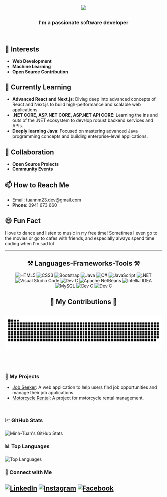 <h1 align="center">
    <img src="https://readme-typing-svg.herokuapp.com/?font=Righteous&size=35&center=true&vCenter=true&width=500&height=70&duration=4000&lines=Hi+There!+👋;+I'm+Minh+Tuan!;" />
</h1>

<h3 align="center">I'm a passionate software developer</h3>

<br/>

## 👀 Interests
- **Web Development**
- **Machine Learning**
- **Open Source Contribution**
  
## 🌱 Currently Learning
- **Advanced React and Next.js**: Diving deep into advanced concepts of React and Next.js to build high-performance and scalable web applications.
- **.NET CORE, ASP.NET CORE, ASP.NET API CORE**: Learning the ins and outs of the .NET ecosystem to develop robust backend services and APIs.
- **Deeply learning Java**: Focused on mastering advanced Java programming concepts and building enterprise-level applications.

## 💞️ Collaboration
- **Open Source Projects**
- **Community Events**

## 📫 How to Reach Me
- Email: [tuannm23.dev@gmail.com](mailto:tuannm23.dev@gmail.com)
- **Phone**: 0941 673 660


## 😄 Fun Fact
I love to dance and listen to music in my free time! Sometimes I even go to the movies or go to cafes with friends, and especially always spend time coding when I'm sad lol

---

<h2 align="center">⚒️ Languages-Frameworks-Tools ⚒️</h2>

<div align="center">
    <img src="https://img.icons8.com/color/48/000000/html-5.png" alt="HTML5" width="50" height="50"/>
    <img src="https://img.icons8.com/color/48/000000/css3.png" alt="CSS3" width="50" height="50"/>
    <img src="https://img.icons8.com/color/48/000000/bootstrap.png" alt="Bootstrap" width="50" height="50"/>
    <img src="https://img.icons8.com/color/48/000000/java-coffee-cup-logo.png" alt="Java" width="50" height="50"/>
    <img src="https://img.icons8.com/color/48/000000/c-sharp-logo-2.png" alt="C#" width="50" height="50"/>
    <img src="https://img.icons8.com/color/48/000000/javascript.png" alt="JavaScript" width="50" height="50"/>
    <img src="https://img.icons8.com/color/48/000000/net-framework.png" alt=".NET" width="50" height="50"/>
    <img src="https://img.icons8.com/color/48/000000/visual-studio-code-2019.png" alt="Visual Studio Code" width="50" height="50"/>
    <img src="https://skillicons.dev/icons?i=c"  alt="Dev C" width="50" height="50"/>
    <img src="https://img.icons8.com/color/48/000000/apache-netbeans.png" alt="Apache NetBeans" width="50" height="50"/>
    <img src="https://img.icons8.com/color/48/000000/intellij-idea.png" alt="IntelliJ IDEA" width="50" height="50"/>
    <img src="https://img.icons8.com/color/48/000000/mysql.png" alt="MySQL" width="50" height="50"/>
    <img src="https://skillicons.dev/icons?i=github"  alt="Dev C" width="50" height="50"/>
    <img src="https://skillicons.dev/icons?i=figma"  alt="Dev C" width="50" height="50"/>
</div>


<div align="center">
  <h2>🐍 My Contributions 🐍</h2>
  <br>
  <img alt="snake eating my contributions" src="https://raw.githubusercontent.com/MinhTuanK17/MinhTuanK17/output/github-contribution-grid-snake.svg" />
  
  <br/><br/>
</div>

### 🚀 My Projects
- [Job Seeker](https://github.com/MinhTuanK17/Job_Seeker): A web application to help users find job opportunities and manage their job applications.
- [Motorcycle Rental](https://github.com/huypham67/MotorcycleRental): A project for motorcycle rental management.
<br> 

### 📈 GitHub Stats
![Minh-Tuan's GitHub Stats](https://github-readme-stats.vercel.app/api?username=Minh-TuanDev&show_icons=true&theme=radical)
<br>

### 📊 Top Languages
![Top Languages](https://github-readme-stats.vercel.app/api/top-langs/?username=Minh-TuanDev&layout=compact&theme=radical)
<br>

### 🔗 Connect with Me
[![LinkedIn](https://img.shields.io/badge/LinkedIn-0077B5?style=for-the-badge&logo=linkedin&logoColor=white)](https://linkedin.com/in/yourprofile)
[![Instagram](https://img.shields.io/badge/Instagram-E4405F?style=for-the-badge&logo=instagram&logoColor=white)](https://www.instagram.com/minh_tuns.231/)
[![Facebook](https://img.shields.io/badge/Facebook-1877F2?style=for-the-badge&logo=facebook&logoColor=white)](https://www.facebook.com/profile.php?id=100021450552368)
<br>
---

